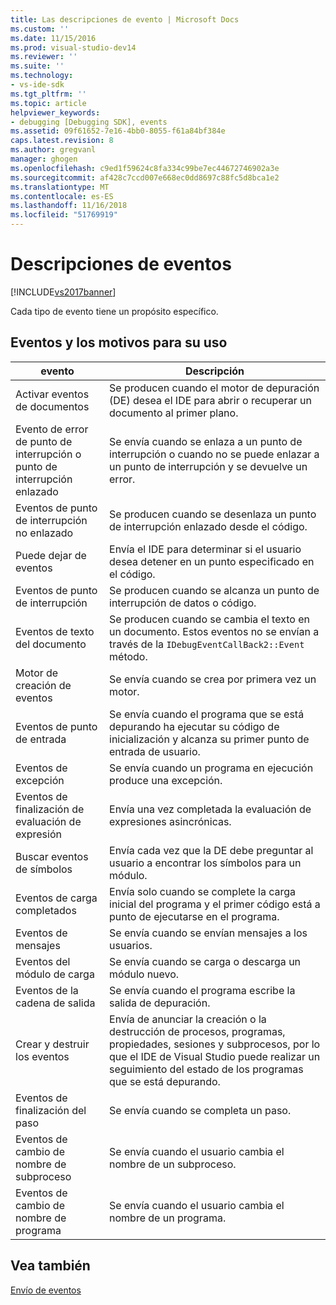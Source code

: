 ```yaml
---
title: Las descripciones de evento | Microsoft Docs
ms.custom: ''
ms.date: 11/15/2016
ms.prod: visual-studio-dev14
ms.reviewer: ''
ms.suite: ''
ms.technology:
- vs-ide-sdk
ms.tgt_pltfrm: ''
ms.topic: article
helpviewer_keywords:
- debugging [Debugging SDK], events
ms.assetid: 09f61652-7e16-4bb0-8055-f61a84bf384e
caps.latest.revision: 8
ms.author: gregvanl
manager: ghogen
ms.openlocfilehash: c9ed1f59624c8fa334c99be7ec44672746902a3e
ms.sourcegitcommit: af428c7ccd007e668ec0dd8697c88fc5d8bca1e2
ms.translationtype: MT
ms.contentlocale: es-ES
ms.lasthandoff: 11/16/2018
ms.locfileid: "51769919"
---
```

# <a name="event-descriptions"></a>Descripciones de eventos
[!INCLUDE[vs2017banner](../../includes/vs2017banner.md)]

Cada tipo de evento tiene un propósito específico.  
  
## <a name="events-and-the-reasons-for-their-use"></a>Eventos y los motivos para su uso  
  
|evento|Descripción|  
|-----------|-----------------|  
|Activar eventos de documentos|Se producen cuando el motor de depuración (DE) desea el IDE para abrir o recuperar un documento al primer plano.|  
|Evento de error de punto de interrupción o punto de interrupción enlazado|Se envía cuando se enlaza a un punto de interrupción o cuando no se puede enlazar a un punto de interrupción y se devuelve un error.|  
|Eventos de punto de interrupción no enlazado|Se producen cuando se desenlaza un punto de interrupción enlazado desde el código.|  
|Puede dejar de eventos|Envía el IDE para determinar si el usuario desea detener en un punto especificado en el código.|  
|Eventos de punto de interrupción|Se producen cuando se alcanza un punto de interrupción de datos o código.|  
|Eventos de texto del documento|Se producen cuando se cambia el texto en un documento. Estos eventos no se envían a través de la `IDebugEventCallBack2::Event` método.|  
|Motor de creación de eventos|Se envía cuando se crea por primera vez un motor.|  
|Eventos de punto de entrada|Se envía cuando el programa que se está depurando ha ejecutar su código de inicialización y alcanza su primer punto de entrada de usuario.|  
|Eventos de excepción|Se envía cuando un programa en ejecución produce una excepción.|  
|Eventos de finalización de evaluación de expresión|Envía una vez completada la evaluación de expresiones asincrónicas.|  
|Buscar eventos de símbolos|Envía cada vez que la DE debe preguntar al usuario a encontrar los símbolos para un módulo.|  
|Eventos de carga completados|Envía solo cuando se complete la carga inicial del programa y el primer código está a punto de ejecutarse en el programa.|  
|Eventos de mensajes|Se envía cuando se envían mensajes a los usuarios.|  
|Eventos del módulo de carga|Se envía cuando se carga o descarga un módulo nuevo.|  
|Eventos de la cadena de salida|Se envía cuando el programa escribe la salida de depuración.|  
|Crear y destruir los eventos|Envía de anunciar la creación o la destrucción de procesos, programas, propiedades, sesiones y subprocesos, por lo que el IDE de Visual Studio puede realizar un seguimiento del estado de los programas que se está depurando.|  
|Eventos de finalización del paso|Se envía cuando se completa un paso.|  
|Eventos de cambio de nombre de subproceso|Se envía cuando el usuario cambia el nombre de un subproceso.|  
|Eventos de cambio de nombre de programa|Se envía cuando el usuario cambia el nombre de un programa.|  
  
## <a name="see-also"></a>Vea también  
 [Envío de eventos](../../extensibility/debugger/sending-events.md)

